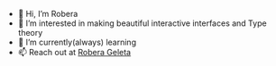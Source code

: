 - 👋 Hi, I’m Robera
- 👀 I’m interested in making beautiful interactive interfaces and Type theory 
- 🌱 I’m currently(always) learning
- 📫 Reach out at [Robera Geleta](https://twitter.com/RoberaGeleta)

<!---
terminatorover/terminatorover is a ✨ special ✨ repository because its `README.md` (this file) appears on your GitHub profile.
You can click the Preview link to take a look at your changes.
--->

